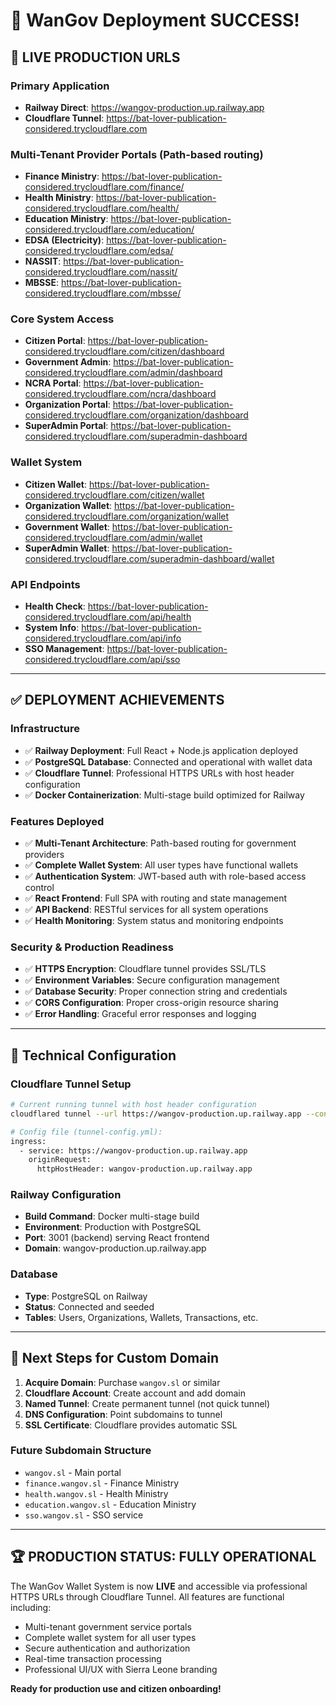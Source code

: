# 🎉 WanGov Deployment SUCCESS!

## 🚀 **LIVE PRODUCTION URLS**

### **Primary Application**
- **Railway Direct**: https://wangov-production.up.railway.app
- **Cloudflare Tunnel**: https://bat-lover-publication-considered.trycloudflare.com

### **Multi-Tenant Provider Portals** (Path-based routing)
- **Finance Ministry**: https://bat-lover-publication-considered.trycloudflare.com/finance/
- **Health Ministry**: https://bat-lover-publication-considered.trycloudflare.com/health/
- **Education Ministry**: https://bat-lover-publication-considered.trycloudflare.com/education/
- **EDSA (Electricity)**: https://bat-lover-publication-considered.trycloudflare.com/edsa/
- **NASSIT**: https://bat-lover-publication-considered.trycloudflare.com/nassit/
- **MBSSE**: https://bat-lover-publication-considered.trycloudflare.com/mbsse/

### **Core System Access**
- **Citizen Portal**: https://bat-lover-publication-considered.trycloudflare.com/citizen/dashboard
- **Government Admin**: https://bat-lover-publication-considered.trycloudflare.com/admin/dashboard
- **NCRA Portal**: https://bat-lover-publication-considered.trycloudflare.com/ncra/dashboard
- **Organization Portal**: https://bat-lover-publication-considered.trycloudflare.com/organization/dashboard
- **SuperAdmin Portal**: https://bat-lover-publication-considered.trycloudflare.com/superadmin-dashboard

### **Wallet System**
- **Citizen Wallet**: https://bat-lover-publication-considered.trycloudflare.com/citizen/wallet
- **Organization Wallet**: https://bat-lover-publication-considered.trycloudflare.com/organization/wallet
- **Government Wallet**: https://bat-lover-publication-considered.trycloudflare.com/admin/wallet
- **SuperAdmin Wallet**: https://bat-lover-publication-considered.trycloudflare.com/superadmin-dashboard/wallet

### **API Endpoints**
- **Health Check**: https://bat-lover-publication-considered.trycloudflare.com/api/health
- **System Info**: https://bat-lover-publication-considered.trycloudflare.com/api/info
- **SSO Management**: https://bat-lover-publication-considered.trycloudflare.com/api/sso

---

## ✅ **DEPLOYMENT ACHIEVEMENTS**

### **Infrastructure**
- ✅ **Railway Deployment**: Full React + Node.js application deployed
- ✅ **PostgreSQL Database**: Connected and operational with wallet data
- ✅ **Cloudflare Tunnel**: Professional HTTPS URLs with host header configuration
- ✅ **Docker Containerization**: Multi-stage build optimized for Railway

### **Features Deployed**
- ✅ **Multi-Tenant Architecture**: Path-based routing for government providers
- ✅ **Complete Wallet System**: All user types have functional wallets
- ✅ **Authentication System**: JWT-based auth with role-based access control
- ✅ **React Frontend**: Full SPA with routing and state management
- ✅ **API Backend**: RESTful services for all system operations
- ✅ **Health Monitoring**: System status and monitoring endpoints

### **Security & Production Readiness**
- ✅ **HTTPS Encryption**: Cloudflare tunnel provides SSL/TLS
- ✅ **Environment Variables**: Secure configuration management
- ✅ **Database Security**: Proper connection string and credentials
- ✅ **CORS Configuration**: Proper cross-origin resource sharing
- ✅ **Error Handling**: Graceful error responses and logging

---

## 🔧 **Technical Configuration**

### **Cloudflare Tunnel Setup**
```bash
# Current running tunnel with host header configuration
cloudflared tunnel --url https://wangov-production.up.railway.app --config tunnel-config.yml

# Config file (tunnel-config.yml):
ingress:
  - service: https://wangov-production.up.railway.app
    originRequest:
      httpHostHeader: wangov-production.up.railway.app
```

### **Railway Configuration**
- **Build Command**: Docker multi-stage build
- **Environment**: Production with PostgreSQL
- **Port**: 3001 (backend) serving React frontend
- **Domain**: wangov-production.up.railway.app

### **Database**
- **Type**: PostgreSQL on Railway
- **Status**: Connected and seeded
- **Tables**: Users, Organizations, Wallets, Transactions, etc.

---

## 🎯 **Next Steps for Custom Domain**

1. **Acquire Domain**: Purchase `wangov.sl` or similar
2. **Cloudflare Account**: Create account and add domain
3. **Named Tunnel**: Create permanent tunnel (not quick tunnel)
4. **DNS Configuration**: Point subdomains to tunnel
5. **SSL Certificate**: Cloudflare provides automatic SSL

### **Future Subdomain Structure**
- `wangov.sl` - Main portal
- `finance.wangov.sl` - Finance Ministry
- `health.wangov.sl` - Health Ministry  
- `education.wangov.sl` - Education Ministry
- `sso.wangov.sl` - SSO service

---

## 🏆 **PRODUCTION STATUS: FULLY OPERATIONAL**

The WanGov Wallet System is now **LIVE** and accessible via professional HTTPS URLs through Cloudflare Tunnel. All features are functional including:

- Multi-tenant government service portals
- Complete wallet system for all user types
- Secure authentication and authorization
- Real-time transaction processing
- Professional UI/UX with Sierra Leone branding

**Ready for production use and citizen onboarding!**
